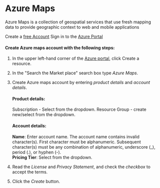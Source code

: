 # Azure Maps

Azure Maps is a collection of geospatial services that use fresh mapping data to provide geographic context to web and mobile applications

Create a [free Account](https://azure.microsoft.com/free/?WT.mc_id=A261C142F)
Sign in to the [Azure Portal](https://portal.azure.com/)

#### Create Azure maps account with the following steps: 

1. In the upper left-hand corner of the [Azure portal](https://portal.azure.com/), click Create a resource.
2. In the "Search the Market place" search box type _Azure Maps_.
3. Create Azure maps account by entering _product details_ and _account details_.
     #### Product details:
      Subscription - Select from the dropdown. 
      Resource Group - create new/select from the dropdown. 
    
     #### Account details:
      **Name**: Enter account name. 
      The account name contains invalid character(s). First character must be alphanumeric. Subsequent character(s) must be any combination of alphanumeric, underscore (_), period (.), or hyphen (-).  
      **Pricing Tier**: Select from the dropdown. 
                        
 4. Read the _License_ and _Privacy Statement_, and check the _checkbox_ to accept the terms.
 5. Click the _Create_ button.
 
 
 
    
    
    





